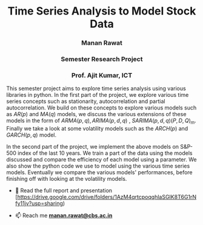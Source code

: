 <h1 align="center">Time Series Analysis to Model Stock Data</h1>
<h3 align="center">Manan Rawat</h3>
<h3 align="center">Semester Research Project</h3>
<h3 align="center">Prof. Ajit Kumar, ICT</h3>

This semester project aims to explore time series analysis using various libraries in python. 
In the first part of the project, we explore various time series concepts such as stationarity, autocorrelation and partial autocorrelation. We build on these concepts to explore various models such as $AR(p)$ and $MA(q)$ models, we discuss the various extensions of these models in the form of $ARMA(p,q), ARIMA(p,d,q)$  , $SARIMA(p,d,q)(P,D,Q)_m.$ Finally we take a look at some volatility models such as the $ARCH(p)$ and $GARCH(p,q)$ model.

<lb>
In the second part of the project, we implement the above models on S&P-500 index of the last 10 years. We train a part of the data using the models discussed and compare the efficiency of each model using a parameter. We also show the python code we use to model using the various time series models. Eventually we compare the various models' performances, before finishing off with looking at the volatility models.

- 📄 Read the full report and presentation [https://drive.google.com/drive/folders/1AzM4qrtcpoqqhlaSGIK8T6G1rNfy11jv?usp=sharing)


- 📫 Reach me **manan.rawat@cbs.ac.in**
